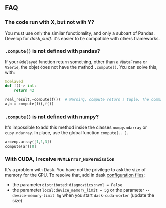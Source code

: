## FAQ

### The code run with X, but not with Y?
You must use only the similar functionality, and only a subpart of Pandas.
Develop for *dask_cudf*. it's easier to be compatible with others frameworks.

### `.compute()` is not defined with pandas?
If your `@delayed` function return something, other than a `VDataFrame` or `VSerie`, the objet does not have
the method `.compute()`. You can solve this, with:
```python
@delayed
def f()-> int:
    return 42

real_result,=compute(f())  # Warning, compute return a tuple. The comma is important.
a,b = compute(f(),f())
```

### `.compute()` is not defined with numpy?
It's impossible to add this method inside the classes `numpy.ndarray` or `cupy.ndarray`.
In place, use the global function `compute(...)`.
```python
ar=vnp.array([1,2,3])
compute(ar)[0]
```

### With CUDA, I receive `NVMLError_NoPermission`
It's a problem with Dask. You have not the privilege to ask the size of memory for the GPU.
To resolve that, add in dask [configuration files](https://docs.dask.org/en/stable/configuration.html):

- the parameter `distributed:diagnostics:nvml = False`
- the parameter `local:device_memory_limit = 5g` or the parameter `--device-memory-limit 5g` when you start
`dask-cuda-worker` (update the size)

